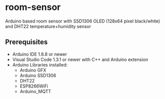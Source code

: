 # room-sensor

Arduino based room sensor with SSD1306 OLED (128x64 pixel black/white) and DHT22 temperature+humidity sensor

## Prerequisites

* Arduino IDE 1.8.8 or newer
* Visual Studio Code 1.3.1 or newer with C++ and Arduino extension
* Arduino Libraries installed:
  * Arduino GFX
  * Arduino SSD1306
  * DHT22
  * ESP8266WiFi
  * Arduino_MQTT



